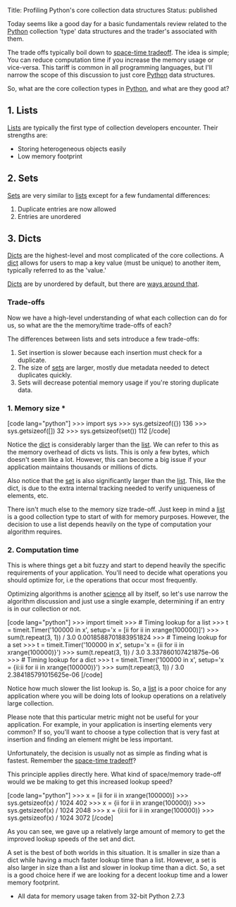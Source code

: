 Title: Profiling Python's core collection data structures
Status: published

Today seems like a good day for a basic fundamentals review related to the
[Python](http://python.org) collection 'type' data structures and the trader's
associated with them.

The trade offs typically boil down to 
[space-time tradeoff](http://en.wikipedia.org/wiki/Space%E2%80%93time_tradeoff).
The idea is simple; You can reduce computation time if you increase the memory
usage or vice-versa. This tariff is common in all programming languages, but
I'll narrow the scope of this discussion to just core
[Python](http://python.org) data structures.

So, what are the core collection types in [Python](http://python.org), and
what are they good at?

## 1. Lists

[Lists](http://docs.python.org/2/tutorial/datastructures.html#more-on-lists)
are typically the first type of collection developers encounter. Their
strengths are:

- Storing heterogeneous objects easily
- Low memory footprint

## 2. Sets

[Sets](http://docs.python.org/2/tutorial/datastructures.html#sets) are very
similar to
[lists](http://docs.python.org/2/tutorial/datastructures.html#more-on-lists)
except for a few fundamental differences:

1. Duplicate entries are now allowed
2. Entries are unordered

## 3. Dicts

[Dicts](http://docs.python.org/2/tutorial/datastructures.html#dictionaries) are
the highest-level and most complicated of the core collections.
A [dict](http://docs.python.org/2/tutorial/datastructures.html#dictionaries)
allows for users to map a key value (must be unique) to another item, typically
referred to as the 'value.'

[Dicts](http://docs.python.org/2/tutorial/datastructures.html#dictionaries) are
by unordered by default, but there are
[ways around that](http://docs.python.org/2/library/collections.html#collections.OrderedDict).

### Trade-offs

Now we have a high-level understanding of what each collection can do for us,
so what are the the memory/time trade-offs of each?

The differences between lists and sets introduce a few trade-offs:

1. Set insertion is slower because each insertion must check for a duplicate.
2. The size of
   [sets](http://docs.python.org/2/tutorial/datastructures.html#sets) are
   larger, mostly due metadata needed to detect duplicates quickly.
3. Sets will decrease potential memory usage if you're storing duplicate data.

### 1. Memory size *

[code lang="python"]
    >>> import sys
    >>> sys.getsizeof({})
    136
    >>> sys.getsizeof([])
    32
    >>> sys.getsizeof(set())
    112
[/code]

Notice the
[dict](http://docs.python.org/2/tutorial/datastructures.html#dictionaries) is
considerably larger than the
[list](http://docs.python.org/2/tutorial/datastructures.html#more-on-lists).
We can refer to this as the memory overhead of dicts vs lists. This is only a
few bytes, which doesn't seem like a lot. However, this can become a big issue
if your application maintains thousands or millions of dicts.

Also notice that the 
[set](http://docs.python.org/2/tutorial/datastructures.html#sets) is also
significantly larger than the
[list](http://docs.python.org/2/tutorial/datastructures.html#more-on-lists).
This, like the dict, is due to the extra internal tracking needed to verify
uniqueness of elements, etc.

There isn't much else to the memory size trade-off. Just keep in mind a
[list](http://docs.python.org/2/tutorial/datastructures.html#more-on-lists) is
a good collection type to start of with for memory purposes. However,
the decision to use a list depends heavily on the type of computation your
algorithm requires.

### 2. Computation time

This is where things get a bit fuzzy and start to depend heavily the specific
requirements of your application. You'll need to decide what operations you
should optimize for, i.e the operations that occur most frequently.

Optimizing algorithms is another
[science](http://en.wikipedia.org/wiki/Mathematical_optimization) all by
itself, so let's use narrow the algorithm discussion and just use a single
example, determining if an entry is in our collection or not.

[code lang="python"]
    >>> import timeit
    >>> # Timing lookup for a list
    >>> t = timeit.Timer('100000 in x', 
                    setup='x = [ii for ii in xrange(100000)]')
    >>> sum(t.repeat(3, 1)) / 3.0
    0.0018588701883951824
    >>> # Timeing lookup for a set
    >>> t = timeit.Timer('100000 in x', 
                         setup='x = {ii for ii in xrange(100000)}')
    >>> sum(t.repeat(3, 1)) / 3.0
    3.337860107421875e-06
    >>> # Timing lookup for a dict
    >>> t = timeit.Timer('100000 in x', 
                         setup='x = {ii:ii for ii in xrange(100000)}')
    >>> sum(t.repeat(3, 1)) / 3.0
    2.384185791015625e-06
[/code]

Notice how much slower the list lookup is. So, a
[list](http://docs.python.org/2/tutorial/datastructures.html#more-on-lists) is
a poor choice for any application where you will be doing lots of lookup
operations on a relatively large collection.

Please note that this particular metric might not be useful for your
application. For example, in your application is inserting elements very
common? If so, you'll want to choose a type collection that is very fast at
insertion and finding an element might be less important.

Unfortunately, the decision is usually not as simple as finding what is
fastest. Remember the
[space-time tradeoff](http://en.wikipedia.org/wiki/Space%E2%80%93time_tradeoff)?

This principle applies directly here. What kind of space/memory trade-off would
we be making to get this increased lookup speed?

[code lang="python"]
    >>> x = [ii for ii in xrange(100000)]
    >>> sys.getsizeof(x) / 1024
    402
    >>> x = {ii for ii in xrange(100000)}
    >>> sys.getsizeof(x) / 1024
    2048
    >>> x = {ii:ii for ii in xrange(100000)}
    >>> sys.getsizeof(x) / 1024
    3072
[/code]

As you can see, we gave up a relatively large amount of memory to get the
improved lookup speeds of the set and dict.

A set is the best of both worlds in this situation. It is smaller in size than
a dict while having a much faster lookup time than a list. However, a set
is also larger in size than a list and slower in lookup time than a dict. So,
a set is a good choice here if we are looking for a decent lookup time and a
lower memory footprint.

* All data for memory usage taken from 32-bit Python 2.7.3

